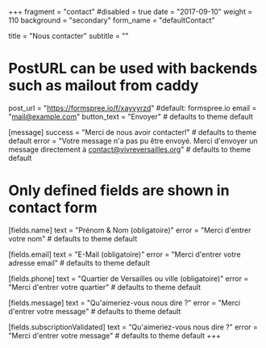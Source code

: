 +++
fragment = "contact"
#disabled = true
date = "2017-09-10"
weight = 110
background = "secondary"
form_name = "defaultContact"

title = "Nous contacter"
subtitle  = ""

# PostURL can be used with backends such as mailout from caddy
post_url = "https://formspree.io/f/xayvyrzd" #default: formspree.io
email = "mail@example.com"
button_text = "Envoyer" # defaults to theme default


[message]
  success = "Merci de nous avoir contacter!" # defaults to theme default
  error = "Votre message n'a pas pu être envoyé. Merci d'envoyer un message directement à contact@vivreversailles.org" # defaults to theme default

# Only defined fields are shown in contact form
[fields.name]
  text = "Prénom & Nom (obligatoire)"
  error = "Merci d'entrer votre nom" # defaults to theme default

[fields.email]
  text = "E-Mail (obligatoire)"
  error = "Merci d'entrer votre adresse email" # defaults to theme default

[fields.phone]
  text = "Quartier de Versailles ou ville (obligatoire)"
  error = "Merci d'entrer votre quartier" # defaults to theme default

[fields.message]
  text = "Qu'aimeriez-vous nous dire ?"
  error = "Merci d'entrer votre message" # defaults to theme default

  [fields.subscriptionValidated]
  text = "Qu'aimeriez-vous nous dire ?"
  error = "Merci d'entrer votre message" # defaults to theme default
+++
